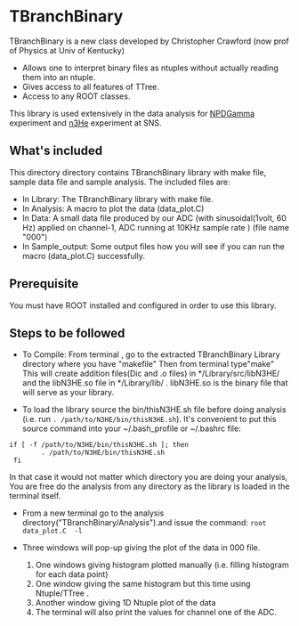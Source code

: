 TBranchBinary
=============

TBranchBinary is a new class developed by Christopher Crawford (now prof of Physics at Univ of Kentucky)

   * Allows one to interpret binary files as ntuples without actually reading them into an ntuple.
   * Gives access to all features of TTree.
   * Access to any ROOT classes.

This library is used extensively in the data analysis for [NPDGamma][1] experiment and [n3He][2] experiment at SNS. 

What's included
---------------

This directory directory contains TBranchBinary library with make file, sample data file and sample analysis.
The included files are:
 * In Library: The TBranchBinary library with make file.
 * In Analysis: A macro to plot the data (data_plot.C)
 * In Data: A small data file produced by our ADC (with sinusoidal(1volt, 60 Hz) applied on channel-1, ADC running at 10KHz sample rate ) (file name "000")
 * In Sample_output: Some output files how you will see if you can run the macro (data_plot.C) successfully.

Prerequisite
------------

You must have ROOT installed and configured in order to use this library.

Steps to be followed
--------------------

* To Compile:
From terminal , go to the extracted TBranchBinary Library directory where you have "makefile"
Then from terminal type"make"
This will create addition files(Dic and .o files) in */Library/src/libN3HE/ and the libN3HE.so file in */Library/lib/ .
libN3HE.so is the binary file that will serve as your library.


* To load the library source the bin/thisN3HE.sh file before doing analysis (i.e. run `. /path/to/N3HE/bin/thisN3HE.sh`).  It's convenient to put this source command into your ~/.bash_profile or ~/.bashrc file:

 
```
if [ -f /path/to/N3HE/bin/thisN3HE.sh ]; then 
        . /path/to/N3HE/bin/thisN3HE.sh
 fi 
```

In that case it would not matter which directory you are doing your analysis, You are free do the analysis from any directory as the library is loaded in the terminal itself.

* From a new terminal go to the analysis directory("TBranchBinary/Analysis").and issue the command:
 `root data_plot.C  -l`

* Three windows will pop-up giving the plot of the data in 000 file.
  1. One windows giving histogram plotted manually (i.e. filling histogram for each data point)
  2. One window giving the same histogram but this time using Ntuple/TTree .
  3. Another window giving 1D Ntuple plot of the data
  4. The terminal will also print the values for channel one of the ADC.

[1]:http://battlestar.phys.utk.edu/wiki/index.php/Main_Page
[2]:http://n3he.wikispaces.com/DAQ

